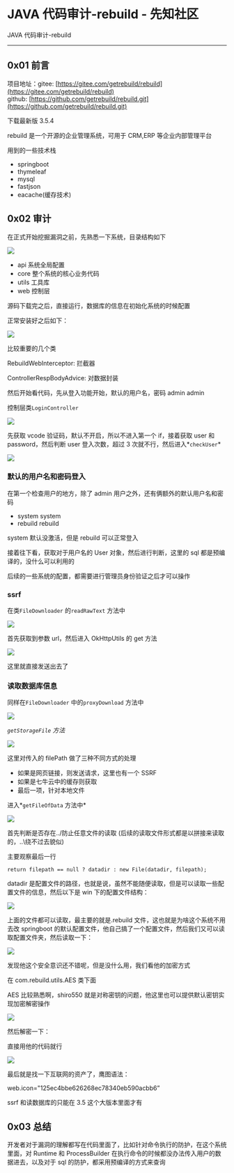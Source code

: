 

# JAVA 代码审计-rebuild - 先知社区

JAVA 代码审计-rebuild

- - -

## 0x01 前言

项目地址：gitee: [https://gitee.com/getrebuild/rebuild](https://gitee.com/getrebuild/rebuild)  
github: [https://github.com/getrebuild/rebuild.git](https://github.com/getrebuild/rebuild.git)

下载最新版 3.5.4

rebuild 是一个开源的企业管理系统，可用于 CRM,ERP 等企业内部管理平台

用到的一些技术栈

-   springboot
-   thymeleaf
-   mysql
-   fastjson
-   eacache(缓存技术)

## 0x02 审计

在正式开始挖掘漏洞之前，先熟悉一下系统，目录结构如下

[![](assets/1705974849-656afddac927c932e4a8f645472dd76f.png)](https://xzfile.aliyuncs.com/media/upload/picture/20240121225426-f8f82812-b86c-1.png)

-   api 系统全局配置
-   core 整个系统的核心业务代码
-   utils 工具库
-   web 控制层

源码下载完之后，直接运行，数据库的信息在初始化系统的时候配置

正常安装好之后如下：

[![](assets/1705974849-55531509f5b1ff2f1720bf236aa1022b.png)](https://xzfile.aliyuncs.com/media/upload/picture/20240121225501-0d7281f2-b86d-1.png)

比较重要的几个类

RebuildWebInterceptor: 拦截器

ControllerRespBodyAdvice: 对数据封装

然后开始看代码，先从登入功能开始，默认的用户名，密码 admin admin

控制层类`LoginController`

[![](assets/1705974849-8781b4cab7896c29f4fd0fa4fada17ad.png)](https://xzfile.aliyuncs.com/media/upload/picture/20240121225509-128d221e-b86d-1.png)

先获取 vcode 验证码，默认不开启，所以不进入第一个 if，接着获取 user 和 password，然后判断 user 登入次数，超过 3 次就不行，然后进入*`checkUser`*

[![](assets/1705974849-2cfe6fe82fcc1f4bb8841c19ddd8b71f.png)](https://xzfile.aliyuncs.com/media/upload/picture/20240121225517-16ed4000-b86d-1.png)

### 默认的用户名和密码登入

在第一个检查用户的地方，除了 admin 用户之外，还有俩额外的默认用户名和密码

-   system system
-   rebuild rebuild

system 默认没激活，但是 rebuild 可以正常登入

接着往下看，获取对于用户名的 User 对象，然后进行判断，这里的 sql 都是预编译的，没什么可以利用的

后续的一些系统的配置，都需要进行管理员身份验证之后才可以操作

### ssrf

在类`FileDownloader` 的`readRawText` 方法中

[![](assets/1705974849-8c2e276723f9148597f0b5106dbf1c23.png)](https://xzfile.aliyuncs.com/media/upload/picture/20240121225528-1dea5bc2-b86d-1.png)

首先获取到参数 url，然后进入 OkHttpUtils 的 get 方法

[![](assets/1705974849-e8df0b9c08d3cc47cf711d9f9c29671d.png)](https://xzfile.aliyuncs.com/media/upload/picture/20240121225535-21f8a7aa-b86d-1.png)

这里就直接发送出去了

### 读取数据库信息

同样在`FileDownloader` 中的`proxyDownload` 方法中

[![](assets/1705974849-4128c9b97c1f071a87fb1180c3f99c90.png)](https://xzfile.aliyuncs.com/media/upload/picture/20240121225548-29dde048-b86d-1.png)

*`getStorageFile` 方法*

[![](assets/1705974849-46dc6e2c69f084f566589ac9246e073b.png)](https://xzfile.aliyuncs.com/media/upload/picture/20240121225555-2dde4ff2-b86d-1.png)

这里对传入的 filePath 做了三种不同方式的处理

-   如果是网页链接，则发送请求，这里也有一个 SSRF
-   如果是七牛云中的缓存则获取
-   最后一项，针对本地文件

进入*`getFileOfData` 方法中*

[![](assets/1705974849-6d116c02797c99f9d378f893c0bbc19e.png)](https://xzfile.aliyuncs.com/media/upload/picture/20240121225606-347a92b2-b86d-1.png)

首先判断是否存在../防止任意文件的读取 (后续的读取文件形式都是以拼接来读取的，..\\绕不过去貌似)

主要观察最后一行

`return filepath == null ? datadir : new File(datadir, filepath);`

datadir 是配置文件的路径，也就是说，虽然不能随便读取，但是可以读取一些配置文件的信息，然后以下是 win 下的配置文件结构：

[![](assets/1705974849-7536b967db1e3cebbb131532e8db758e.png)](https://xzfile.aliyuncs.com/media/upload/picture/20240121225614-38eedf1a-b86d-1.png)

上面的文件都可以读取，最主要的就是.rebuild 文件，这也就是为啥这个系统不用去改 springboot 的默认配置文件，他自己搞了一个配置文件，然后我们又可以读取配置文件夹，然后读取一下：

[![](assets/1705974849-e31732a91e6ef9e0a76d1f9ce56cb4aa.png)](https://xzfile.aliyuncs.com/media/upload/picture/20240121225622-3e003bca-b86d-1.png)

发现他这个安全意识还不错呢，但是没什么用，我们看他的加密方式

在 com.rebuild.utils.AES 类下面

AES 比较熟悉啊，shiro550 就是对称密钥的问题，他这里也可以提供默认密钥实现加密解密操作

[![](assets/1705974849-e1f85f6819dc9c5521856ba0457a2edd.png)](https://xzfile.aliyuncs.com/media/upload/picture/20240121225632-43ccd3ce-b86d-1.png)

然后解密一下：

直接用他的代码就行

[![](assets/1705974849-479b55e00d2cdc9efce79c50a24b2007.png)](https://xzfile.aliyuncs.com/media/upload/picture/20240121225640-487cf458-b86d-1.png)

最后就是找一下互联网的资产了，鹰图语法：

web.icon="125ec4bbe626268ec78340eb590acbb6”

ssrf 和读数据库的只能在 3.5 这个大版本里面才有

## 0x03 总结

开发者对于漏洞的理解都写在代码里面了，比如针对命令执行的防护，在这个系统里面，对 Runtime 和 ProcessBuilder 在执行命令的时候都没办法传入用户的数据进去，以及对于 sql 的防护，都采用预编译的方式来查询
